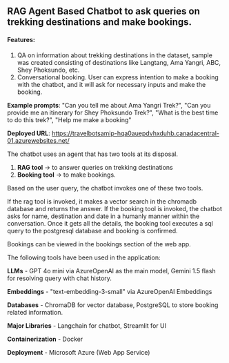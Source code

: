 ## RAG Agent Based Chatbot to ask queries on trekking destinations and make bookings.

#### Features:
1) QA on information about trekking destinations in the dataset, sample was created consisting of destinations like Langtang, Ama Yangri, ABC, Shey Phoksundo, etc.
2) Conversational booking. User can express intention to make a booking with the chatbot, and it will ask for necessary inputs and make the booking.

**Example prompts**: "Can you tell me about Ama Yangri Trek?", "Can you provide me an itinerary for Shey Phoksundo Trek?", "What is the best time to do this trek?", "Help me make a booking"
   
**Deployed URL**: https://travelbotsamip-hqa0auepdvhxduhb.canadacentral-01.azurewebsites.net/

The chatbot uses an agent that has two tools at its disposal.
1) **RAG tool** -> to answer queries on trekking destinations
2) **Booking tool** -> to make bookings.

Based on the user query, the chatbot invokes one of these two tools. 

If the rag tool is invoked, it makes a vector search in the chromadb database and returns the answer. If the booking tool is invoked, the chatbot asks for name, destination and date in a humanly manner within the conversation. Once it gets all the details, the booking tool executes a sql query to the postgresql database and booking is confirmed. 

Bookings can be viewed in the bookings section of the web app.

The following tools have been used in the application:

**LLMs**  - GPT 4o mini via AzureOpenAI as the main model, Gemini 1.5 flash for resolving query with chat history.

**Embeddings** - "text-embedding-3-small" via AzureOpenAI Embeddings

**Databases** - ChromaDB for vector database, PostgreSQL to store booking related information.

**Major Libraries** - Langchain for chatbot, Streamlit for UI

**Containerization** - Docker

**Deployment** - Microsoft Azure (Web App Service)

